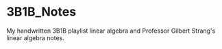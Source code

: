 # 3B1B_Notes
My handwritten 3B1B playlist linear algebra and Professor Gilbert Strang's linear algebra notes. 
